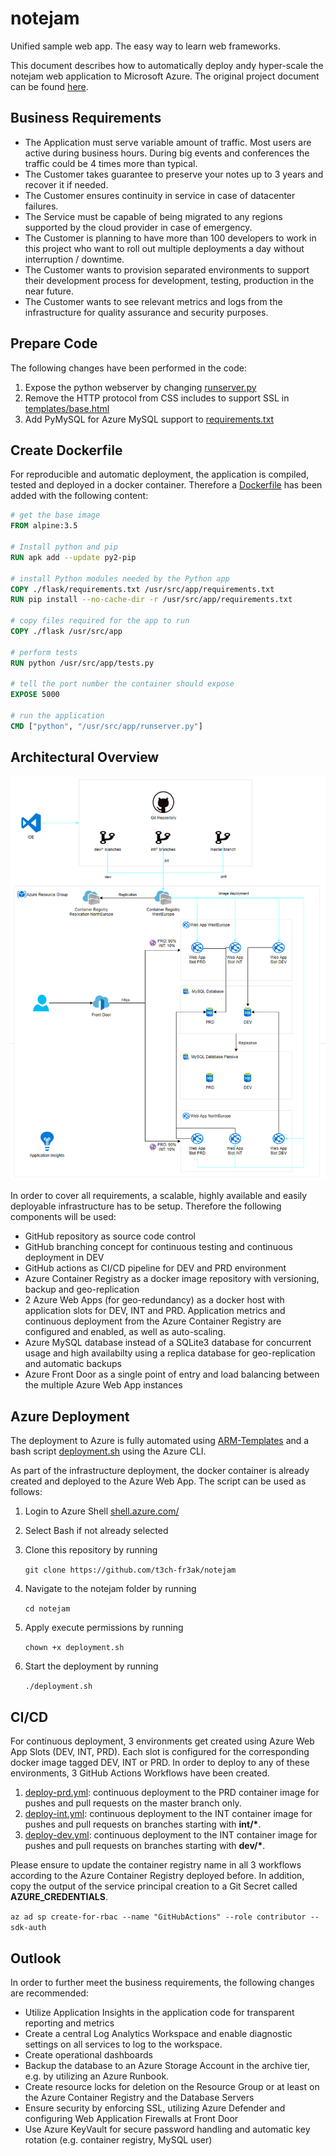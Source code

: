 # notejam
Unified sample web app. The easy way to learn web frameworks.

This document describes how to automatically deploy andy hyper-scale the notejam web application to Microsoft Azure.
The original project document can be found [here](https://github.com/t3ch-fr3ak/notejam/blob/master/README-original.rst).

## Business Requirements
- The Application must serve variable amount of traffic. Most users are active during business hours. During big
events and conferences the traffic could be 4 times more than typical.
- The Customer takes guarantee to preserve your notes up to 3 years and recover it if needed.
- The Customer ensures continuity in service in case of datacenter failures.
- The Service must be capable of being migrated to any regions supported by the cloud provider in case of
emergency.
- The Customer is planning to have more than 100 developers to work in this project who want to roll out
multiple deployments a day without interruption / downtime.
- The Customer wants to provision separated environments to support their development process for
development, testing, production in the near future.
- The Customer wants to see relevant metrics and logs from the infrastructure for quality assurance and
security purposes.

## Prepare Code
The following changes have been performed in the code:
1. Expose the python webserver by changing [runserver.py](https://github.com/t3ch-fr3ak/notejam/blob/master/flask/runserver.py)
2. Remove the HTTP protocol from CSS includes to support SSL in [templates/base.html](https://github.com/t3ch-fr3ak/notejam/blob/master/flask/notejam/templates/base.html)
3. Add PyMySQL for Azure MySQL support to [requirements.txt](https://github.com/t3ch-fr3ak/notejam/blob/master/flask/requirements.txt)

## Create Dockerfile
For reproducible and automatic deployment, the application is compiled, tested and deployed in a docker container. Therefore a [Dockerfile](https://github.com/t3ch-fr3ak/notejam/blob/master/Dockerfile) has been added with the following content:
```dockerfile
# get the base image
FROM alpine:3.5

# Install python and pip
RUN apk add --update py2-pip

# install Python modules needed by the Python app
COPY ./flask/requirements.txt /usr/src/app/requirements.txt
RUN pip install --no-cache-dir -r /usr/src/app/requirements.txt

# copy files required for the app to run
COPY ./flask /usr/src/app

# perform tests
RUN python /usr/src/app/tests.py

# tell the port number the container should expose
EXPOSE 5000

# run the application
CMD ["python", "/usr/src/app/runserver.py"]
```

## Architectural Overview

![architectural overview](architecture.png)

In order to cover all requirements, a scalable, highly available and easily deployable infrastructure has to be setup. Therefore the following components will be used:
- GitHub repository as source code control
- GitHub branching concept for continuous testing and continuous deployment in DEV
- GitHub actions as CI/CD pipeline for DEV and PRD environment
- Azure Container Registry as a docker image repository with versioning, backup and geo-replication
- 2 Azure Web Apps (for geo-redundancy) as a docker host with application slots for DEV, INT and PRD. Application metrics and continuous deployment from the Azure Container Registry are configured and enabled, as well as auto-scaling.
- Azure MySQL database instead of a SQLite3 database for concurrent usage and high availabilty using a replica database for geo-replication and automatic backups
- Azure Front Door as a single point of entry and load balancing between the multiple Azure Web App instances

## Azure Deployment
The deployment to Azure is fully automated using [ARM-Templates](https://github.com/t3ch-fr3ak/notejam/tree/master/ARM-Templates) and a bash script [deployment.sh](https://github.com/t3ch-fr3ak/notejam/blob/master/deployment.sh) using the Azure CLI.

As part of the infrastructure deployment, the docker container is already created and deployed to the Azure Web App. The script can be used as follows:

1. Login to Azure Shell [shell.azure.com/](http://shell.azure.com/)
1. Select Bash if not already selected
1. Clone this repository by running 

    `git clone https://github.com/t3ch-fr3ak/notejam`
1. Navigate to the notejam folder by running 

    `cd notejam`
1. Apply execute permissions by running 
    
    `chown +x deployment.sh`
1. Start the deployment by running 

    `./deployment.sh`

## CI/CD
For continuous deployment, 3 environments get created using Azure Web App Slots (DEV, INT, PRD). Each slot is configured for the corresponding docker image tagged DEV, INT or PRD. 
In order to deploy to any of these environments, 3 GitHub Actions Workflows have been created.

1. [deploy-prd.yml](https://github.com/t3ch-fr3ak/notejam/blob/master/.github/workflows/deploy-prd.yml): continuous deployment to the PRD container image for pushes and pull requests on the master branch only.
1. [deploy-int.yml](https://github.com/t3ch-fr3ak/notejam/blob/master/.github/workflows/deploy-int.yml): continuous deployment to the INT container image for pushes and pull requests on branches starting with **int/\***.
1. [deploy-dev.yml](https://github.com/t3ch-fr3ak/notejam/blob/master/.github/workflows/deploy-dev.yml): continuous deployment to the INT container image for pushes and pull requests on branches starting with **dev/\***.

Please ensure to update the container registry name in all 3 workflows according to the Azure Container Registry deployed before.
In addition, copy the output of the service principal creation to a Git Secret called **AZURE_CREDENTIALS**.

`az ad sp create-for-rbac --name "GitHubActions" --role contributor --sdk-auth`


## Outlook
In order to further meet the business requirements, the following changes are recommended:
- Utilize Application Insights in the application code for transparent reporting and metrics
- Create a central Log Analytics Workspace and enable diagnostic settings on all services to log to the workspace.
- Create operational dashboards
- Backup the database to an Azure Storage Account in the archive tier, e.g. by utilizing an Azure Runbook.
- Create resource locks for deletion on the Resource Group or at least on the Azure Container Registry and the Database Servers
- Ensure security by enforcing SSL, utilizing Azure Defender and configuring Web Application Firewalls at Front Door
- Use Azure KeyVault for secure password handling and automatic key rotation (e.g. container registry, MySQL user)
